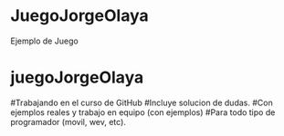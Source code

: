 # JuegoJorgeOlaya
Ejemplo de Juego
# juegoJorgeOlaya

#Trabajando en el curso de GitHub
#Incluye solucion de dudas.
#Con ejemplos reales y trabajo en equipo (con ejemplos)
#Para todo tipo de programador (movil, wev, etc).